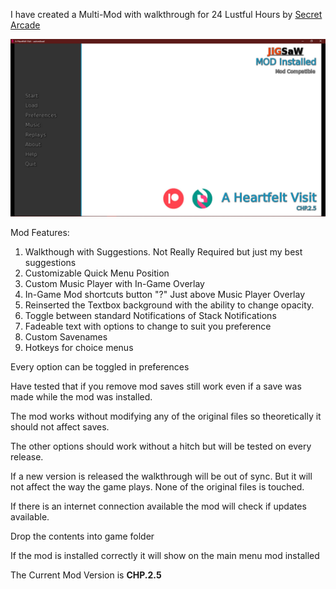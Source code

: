 I have created a Multi-Mod with walkthrough for 24 Lustful Hours by [Secret Arcade](https://www.patreon.com/SecretArcade)

![screenshot](Screenshots/01_main_menu.jpg)

Mod Features:
  1. Walkthough with Suggestions. Not Really Required but just my best suggestions
  2. Customizable Quick Menu Position
  3. Custom Music Player with In-Game Overlay
  4. In-Game Mod shortcuts button "?" Just above Music Player Overlay
  5. Reinserted the Textbox background with the ability to change opacity.
  6. Toggle between standard Notifications of Stack Notifications
  7. Fadeable text with options to change to suit you preference
  8. Custom Savenames
  9. Hotkeys for choice menus

Every option can be toggled in preferences

Have tested that if you remove mod saves still work even if a save was made while the mod was installed.

The mod works without modifying any of the original files so theoretically it should not affect saves.

The other options should work without a hitch but will be tested on every release.

If a new version is released the walkthrough will be out of sync. But it will not affect the way the game
plays. None of the original files is touched.

If there is an internet connection available the mod will check if updates available.

Drop the contents into game folder

If the mod is installed correctly it will show on the main menu mod installed

The Current Mod Version is **CHP.2.5**
